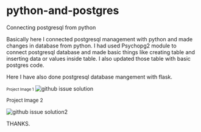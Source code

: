 # python-and-postgres

Connecting postgresql from python

Basically here I connected postgresql management with python and made changes in database from python.
I had used Psychopg2 module to connect postgresql database and made basic things like creating
table and inserting data or values inside table. I also updated those table with basic postgres code.

Here I have also done postgresql database mangement with flask.


<font size=1>Project Image 1</font>
![github issue solution](https://user-images.githubusercontent.com/60976347/162717985-559ed4d4-0040-490b-974d-9bf7874c52be.PNG)


<font size=2>Project Image 2</font>

![github issue solution2](https://user-images.githubusercontent.com/60976347/162717408-61fbefd1-89fc-49ce-8b36-94ca42466725.PNG)


THANKS.
